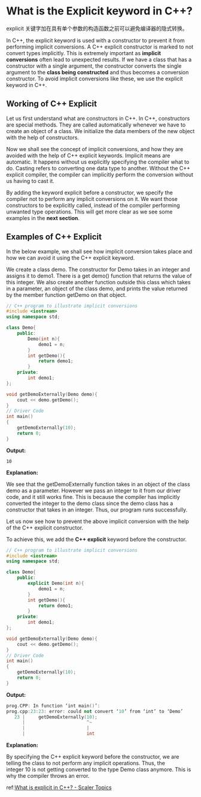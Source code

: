 # What is the Explicit keyword in C++?

explicit 关键字加在具有单个参数的构造函数之前可以避免编译器的隐式转换。

In C++, the explicit keyword is used with a constructor to prevent it from performing implicit conversions. A C++ explicit constructor is marked to not convert types implicitly. This is extremely important as **implicit conversions** often lead to unexpected results. If we have a class that has a constructor with a single argument, the constructor converts the single argument to the **class being constructed** and thus becomes a conversion constructor. To avoid implicit conversions like these, we use the explicit keyword in C++.

## Working of C++ Explicit

Let us first understand what are constructors in C++. In C++, constructors are special methods. They are called automatically whenever we have to create an object of a class. We initialize the data members of the new object with the help of constructors.

Now we shall see the concept of implicit conversions, and how they are avoided with the help of C++ explicit keywords. Implicit means are automatic. It happens without us explicitly specifying the compiler what to do. Casting refers to converting one data type to another. Without the C++ explicit compiler, the compiler can implicitly perform the conversion without us having to cast it.

By adding the keyword explicit before a constructor, we specify the compiler not to perform any implicit conversions on it. We want those constructors to be explicitly called, instead of the compiler performing unwanted type operations. This will get more clear as we see some examples in the **next section**.

## Examples of C++ Explicit

In the below example, we shall see how implicit conversion takes place and how we can avoid it using the C++ explicit keyword.

We create a class demo. The constructor for Demo takes in an integer and assigns it to demo1. There is a get demo() function that returns the value of this integer. We also create another function outside this class which takes in a parameter, an object of the class demo, and prints the value returned by the member function getDemo on that object.

```cpp
// C++ program to illustrate implicit conversions
#include <iostream>
using namespace std;

class Demo{
    public:
        Demo(int n){
            demo1 = n;
        }
        int getDemo(){
            return demo1;
        }
    private:
        int demo1;
};

void getDemoExternally(Demo demo){
    cout << demo.getDemo();
}
// Driver Code
int main()
{
    getDemoExternally(10);
    return 0;
}
```

**Output:**

```
10
```

**Explanation:**

We see that the getDemoExternally function takes in an object of the class demo as a parameter. However we pass an integer to it from our driver code, and it still works fine. This is because the compiler has implicitly converted the integer to the demo class since the demo class has a constructor that takes in an integer. Thus, our program runs successfully.

Let us now see how to prevent the above implicit conversion with the help of the C++ explicit constructor.

To achieve this, we add the **C++ explicit** keyword before the constructor.

```cpp
// C++ program to illustrate implicit conversions
#include <iostream>
using namespace std;

class Demo{
    public:
        explicit Demo(int n){
            demo1 = n;
        }
        int getDemo(){
            return demo1;
        }
    private:
        int demo1;
};

void getDemoExternally(Demo demo){
    cout << demo.getDemo();
}
// Driver Code
int main()
{
    getDemoExternally(10);
    return 0;
}
```

**Output:**

```cpp
prog.CPP: In function ‘int main()’:
prog.cpp:23:23: error: could not convert ‘10’ from ‘int’ to ‘Demo’
   23 |     getDemoExternally(10);
      |                       ^~
      |                       |
      |                       int
```

**Explanation:**

By specifying the C++ explicit keyword before the constructor, we are telling the class to not perform any implicit operations. Thus, the integer 10 is not getting converted to the type Demo class anymore. This is why the compiler throws an error.

ref:[What is explicit in C++? - Scaler Topics](https://www.scaler.com/topics/cpp-explicit/)

